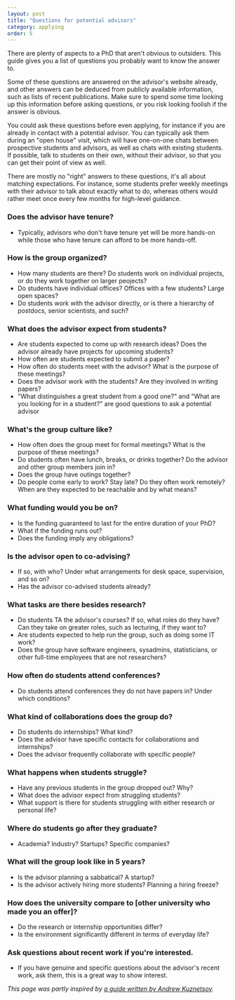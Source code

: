 ```yaml
---
layout: post
title: "Questions for potential advisors"
category: applying
order: 5
---
```


There are plenty of aspects to a PhD that aren't obvious to outsiders.
This guide gives you a list of questions you probably want to know the answer to.

Some of these questions are answered on the advisor's website already, and other answers can be deduced from publicly available information, such as lists of recent publications.
Make sure to spend some time looking up this information before asking questions, or you risk looking foolish if the answer is obvious.

You could ask these questions before even applying, for instance if you are already in contact with a potential advisor.
You can typically ask them during an "open house" visit, which will have one-on-one chats between prospective students and advisors, as well as chats with existing students.
If possible, talk to students on their own, without their advisor, so that you can get their point of view as well.

There are mostly no "right" answers to these questions, it's all about matching expectations.
For instance, some students prefer weekly meetings with their advisor to talk about exactly what to do, whereas others would rather meet once every few months for high-level guidance.


### Does the advisor have tenure?

- Typically, advisors who don't have tenure yet will be more hands-on while those who have tenure can afford to be more hands-off.


### How is the group organized?

- How many students are there? Do students work on individual projects, or do they work together on larger peojects?
- Do students have individual offices? Offices with a few students? Large open spaces?
- Do students work with the advisor directly, or is there a hierarchy of postdocs, senior scientists, and such?


### What does the advisor expect from students?

- Are students expected to come up with research ideas? Does the advisor already have projects for upcoming students?
- How often are students expected to submit a paper?
- How often do students meet with the advisor? What is the purpose of these meetings?
- Does the advisor work with the students? Are they involved in writing papers?
- "What distinguishes a great student from a good one?" and "What are you looking for in a student?" are good questions to ask a potential advisor


### What's the group culture like?

- How often does the group meet for formal meetings? What is the purpose of these meetings?
- Do students often have lunch, breaks, or drinks together? Do the advisor and other group members join in?
- Does the group have outings together?
- Do people come early to work? Stay late? Do they often work remotely? When are they expected to be reachable and by what means?


### What funding would you be on?

- Is the funding guaranteed to last for the entire duration of your PhD?
- What if the funding runs out?
- Does the funding imply any obligations?


### Is the advisor open to co-advising?

- If so, with who? Under what arrangements for desk space, supervision, and so on?
- Has the advisor co-advised students already?


### What tasks are there besides research?

- Do students TA the advisor's courses? If so, what roles do they have? Can they take on greater roles, such as lecturing, if they want to?
- Are students expected to help run the group, such as doing some IT work?
- Does the group have software engineers, sysadmins, statisticians, or other full-time employees that are not researchers?


### How often do students attend conferences?

- Do students attend conferences they do not have papers in? Under which conditions?


### What kind of collaborations does the group do?

- Do students do internships? What kind?
- Does the advisor have specific contacts for collaborations and internships?
- Does the advisor frequently collaborate with specific people?


### What happens when students struggle?

- Have any previous students in the group dropped out? Why?
- What does the advisor expect from struggling students?
- What support is there for students struggling with either research or personal life?


### Where do students go after they graduate?

- Academia? Industry? Startups? Specific companies?


### What will the group look like in 5 years?

- Is the advisor planning a sabbatical? A startup?
- Is the advisor actively hiring more students? Planning a hiring freeze?


### How does the university compare to [other university who made you an offer]?

- Do the research or internship opportunities differ?
- Is the environment significantly different in terms of everyday life?


### Ask questions about recent work if you're interested.

- If you have genuine and specific questions about the advisor's recent work, ask them, this is a great way to show interest.


_This page was partly inspired by [a guide written by Andrew Kuznetsov](https://twitter.com/andrewkuznet/status/1433129701476732929)._

